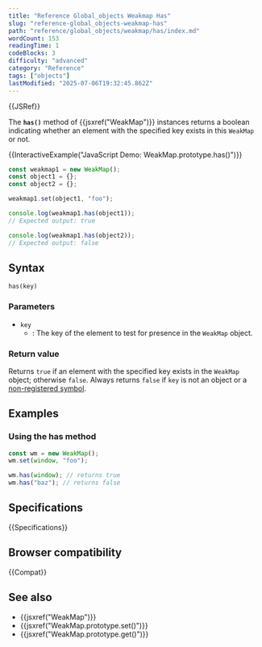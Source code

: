 ```yaml
---
title: "Reference Global_objects Weakmap Has"
slug: "reference-global_objects-weakmap-has"
path: "reference/global_objects/weakmap/has/index.md"
wordCount: 153
readingTime: 1
codeBlocks: 3
difficulty: "advanced"
category: "Reference"
tags: ["objects"]
lastModified: "2025-07-06T19:32:45.862Z"
---
```



{{JSRef}}

The **`has()`** method of {{jsxref("WeakMap")}} instances returns a boolean indicating whether an
element with the specified key exists in this `WeakMap` or not.

{{InteractiveExample("JavaScript Demo: WeakMap.prototype.has()")}}

```js interactive-example
const weakmap1 = new WeakMap();
const object1 = {};
const object2 = {};

weakmap1.set(object1, "foo");

console.log(weakmap1.has(object1));
// Expected output: true

console.log(weakmap1.has(object2));
// Expected output: false
```

## Syntax

```js-nolint
has(key)
```

### Parameters

- `key`
  - : The key of the element to test for presence in the `WeakMap` object.

### Return value

Returns `true` if an element with the specified key exists in the `WeakMap` object; otherwise `false`. Always returns `false` if `key` is not an object or a [non-registered symbol](/en-US/docs/Web/JavaScript/Reference/Global_Objects/Symbol#shared_symbols_in_the_global_symbol_registry).

## Examples

### Using the has method

```js
const wm = new WeakMap();
wm.set(window, "foo");

wm.has(window); // returns true
wm.has("baz"); // returns false
```

## Specifications

{{Specifications}}

## Browser compatibility

{{Compat}}

## See also

- {{jsxref("WeakMap")}}
- {{jsxref("WeakMap.prototype.set()")}}
- {{jsxref("WeakMap.prototype.get()")}}
